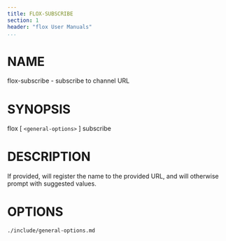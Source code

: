 ```yaml
---
title: FLOX-SUBSCRIBE
section: 1
header: "flox User Manuals"
...
```



# NAME

flox-subscribe - subscribe to channel URL

# SYNOPSIS

flox [ `<general-options>` ] subscribe

# DESCRIPTION

If provided, will register the name to the provided URL,
and will otherwise prompt with suggested values.

# OPTIONS

```{.include}
./include/general-options.md
```
